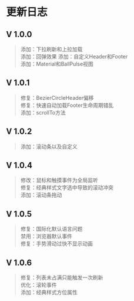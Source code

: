 # 更新日志

## V 1.0.0
>添加：下拉刷新和上拉加载  
>添加：回弹效果 
>添加：自定义Header和Footer  
>添加：Material和BallPulse视图  

## V 1.0.1
>修复：BezierCircleHeader偏移  
>修复：快速自动加载Footer生命周期错乱  
>添加：scrollTo方法  

## V 1.0.2
>添加：滚动条以及自定义  

## V 1.0.4
>修改：鼠标和触摸事件为全局监听  
>修复：经典样式文字选中导致的滚动冲突  
>添加：滚动条拖动  

## V 1.0.5
>修复：国际化默认语言问题  
>禁用：浏览器默认事件  
>修复：手势滑动过快不显示动画  

## V 1.0.6
>修复：列表未占满只能触发一次刷新  
>优化：滚轮事件  
>添加：经典样式方位属性  
